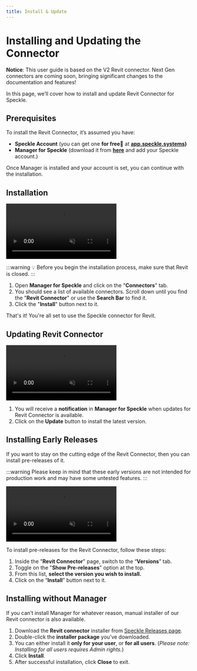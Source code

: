 ```yaml
---
title: Install & Update
---
```


# Installing and Updating the Connector

<div class="banner-ribbon">
  <span><b>Notice</b>: This user guide is based on the V2 Revit connector.</span>
  <span class="next-gen">Next Gen connectors are coming soon, bringing significant changes to the documentation and features!</span>
</div>

In this page, we’ll cover how to install and update Revit Connector for Speckle.

## Prerequisites

To install the Revit Connector, it’s assumed you have:

- **Speckle Account** (you can get one **for free🎉** at **[app.speckle.systems](https://app.speckle.systems/))**
- **Manager for Speckle** (download it from **[here](https://speckle.systems/download/)** and add your Speckle account.)

Once Manager is installed and your account is set, you can continue with the installation.

## Installation

<video autoplay muted loop>
  <source src="./img-revit/installing-revit-connector.mp4" type="video/mp4">
  Your browser does not support the video tag.
</video>

:::warning
💡 Before you begin the installation process, make sure that Revit is closed.
:::

1. Open **Manager for Speckle** and click on the "**Connectors**" tab.
2. You should see a list of available connectors. Scroll down until you find the "**Revit Connector**" or use the **Search Bar** to find it.
3. Click the "**Install**" button next to it.

That's it! You're all set to use the Speckle connector for Revit.

## Updating Revit Connector

<video autoplay muted loop>
  <source src="./img-revit/updating-revit-connector.mp4" type="video/mp4">
  Your browser does not support the video tag.
</video>

1. You will receive a **notification** in **Manager for Speckle** when updates for Revit Connector is available.
2. Click on the **Update** button to install the latest version.

## Installing Early Releases

If you want to stay on the cutting edge of the Revit Connector, then you can install pre-releases of it.

:::warning
Please keep in mind that these early versions are not intended for production work and may have some untested features.
:::

<video autoplay muted loop>
  <source src="./img-revit/installing-revit-prereleases.mp4" type="video/mp4">
  Your browser does not support the video tag.
</video>

To install pre-releases for the Revit Connector, follow these steps:

1. Inside the "**Revit Connector**" page, switch to the “**Versions**” tab.
2. Toggle on the "**Show Pre-releases**" option at the top.
3. From this list, **select the version you wish to install.**
4. Click on the “**Install**” button next to it.

## Installing without Manager

If you can’t install Manager for whatever reason, manual installer of our Revit connector is also available.

1. Download the **Revit connector** installer from [Speckle Releases page](https://releases.speckle.systems).
2. Double-click the **installer package** you’ve downloaded.
3. You can either install it **only for your user**, or **for all users**. (_Please note: Installing for all users requires Admin rights._)
4. Click **Install**.
5. After successful installation, click **Close** to exit.
